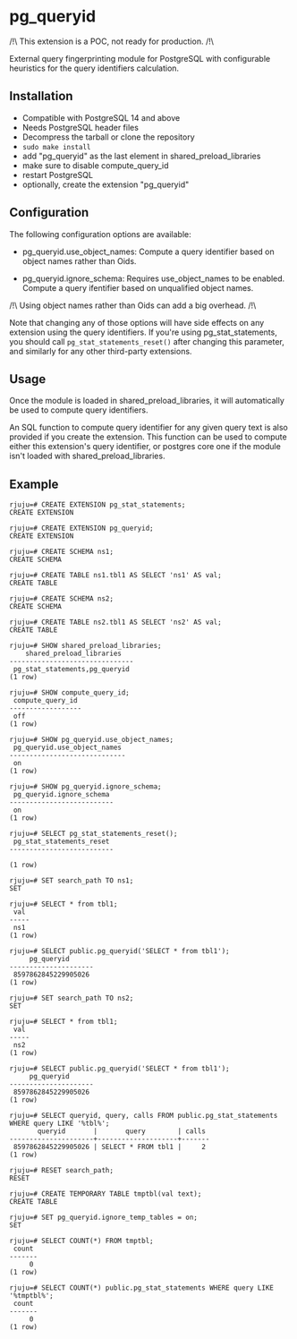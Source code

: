 pg_queryid
==========

/!\ This extension is a POC, not ready for production. /!\

External query fingerprinting module for PostgreSQL with configurable
heuristics for the query identifiers calculation.

Installation
------------

- Compatible with PostgreSQL 14 and above
- Needs PostgreSQL header files
- Decompress the tarball or clone the repository
- `sudo make install`
- add "pg_queryid" as the last element in shared_preload_libraries
- make sure to disable compute_query_id
- restart PostgreSQL
- optionally, create the extension "pg_queryid"

Configuration
-------------

The following configuration options are available:

- pg_queryid.use_object_names: Compute a query identifier based on object names
  rather than Oids.

- pg_queryid.ignore_schema: Requires use_object_names to be enabled.  Compute a
  query ifentifier based on unqualified object names.

/!\ Using object names rather than Oids can add a big overhead. /!\

Note that changing any of those options will have side effects on any extension
using the query identifiers.  If you're using pg_stat_statements, you should
call `pg_stat_statements_reset()` after changing this parameter, and similarly
for any other third-party extensions.

Usage
-----

Once the module is loaded in shared_preload_libraries, it will automatically be
used to compute query identifiers.

An SQL function to compute query identifier for any given query text is also
provided if you create the extension.  This function can be used to compute
either this extension's query identifier, or postgres core one if the module
isn't loaded with shared_preload_libraries.

Example
-------

```
rjuju=# CREATE EXTENSION pg_stat_statements;
CREATE EXTENSION

rjuju=# CREATE EXTENSION pg_queryid;
CREATE EXTENSION

rjuju=# CREATE SCHEMA ns1;
CREATE SCHEMA

rjuju=# CREATE TABLE ns1.tbl1 AS SELECT 'ns1' AS val;
CREATE TABLE

rjuju=# CREATE SCHEMA ns2;
CREATE SCHEMA

rjuju=# CREATE TABLE ns2.tbl1 AS SELECT 'ns2' AS val;
CREATE TABLE

rjuju=# SHOW shared_preload_libraries;
    shared_preload_libraries
-------------------------------
 pg_stat_statements,pg_queryid
(1 row)

rjuju=# SHOW compute_query_id;
 compute_query_id
------------------
 off
(1 row)

rjuju=# SHOW pg_queryid.use_object_names;
 pg_queryid.use_object_names
-----------------------------
 on
(1 row)

rjuju=# SHOW pg_queryid.ignore_schema;
 pg_queryid.ignore_schema
--------------------------
 on
(1 row)

rjuju=# SELECT pg_stat_statements_reset();
 pg_stat_statements_reset
--------------------------

(1 row)

rjuju=# SET search_path TO ns1;
SET

rjuju=# SELECT * from tbl1;
 val 
-----
 ns1
(1 row)

rjuju=# SELECT public.pg_queryid('SELECT * from tbl1');
     pg_queryid
---------------------
 8597862845229905026
(1 row)

rjuju=# SET search_path TO ns2;
SET

rjuju=# SELECT * from tbl1;
 val 
-----
 ns2
(1 row)

rjuju=# SELECT public.pg_queryid('SELECT * from tbl1');
     pg_queryid
---------------------
 8597862845229905026
(1 row)

rjuju=# SELECT queryid, query, calls FROM public.pg_stat_statements WHERE query LIKE '%tbl%';
       queryid       |       query        | calls 
---------------------+--------------------+-------
 8597862845229905026 | SELECT * FROM tbl1 |     2
(1 row)

rjuju=# RESET search_path;
RESET

rjuju=# CREATE TEMPORARY TABLE tmptbl(val text);
CREATE TABLE

rjuju=# SET pg_queryid.ignore_temp_tables = on;
SET

rjuju=# SELECT COUNT(*) FROM tmptbl;
 count
-------
     0
(1 row)

rjuju=# SELECT COUNT(*) public.pg_stat_statements WHERE query LIKE '%tmptbl%';
 count
-------
     0
(1 row)

```
